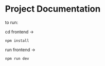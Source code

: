# Project Documentation

to run:

cd frontend -> 
```
npm install 
```

run frontend -> 
```
npm run dev
```